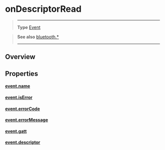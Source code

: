 # onDescriptorRead

> --------------------- ------------------------------------------------------------------------------------------
> __Type__              [Event](https://docs.coronalabs.com/api/type/Event.html)


> __See also__          [bluetooth.*](/plugin/bluetooth.md)
> --------------------- ------------------------------------------------------------------------------------------

## Overview

## Properties

#### [event.name](/plugin/bluetooth/type/Gatt/event/onDescriptorRead/name.md)

#### [event.isError](/plugin/bluetooth/type/Gatt/event/onDescriptorRead/isError.md)

#### [event.errorCode](/plugin/bluetooth/type/Gatt/event/onDescriptorRead/errorCode.md)

#### [event.errorMessage](/plugin/bluetooth/type/Gatt/event/onDescriptorRead/errorMessage.md)

#### [event.gatt](/plugin/bluetooth/type/Gatt/event/onDescriptorRead/gatt.md)

#### [event.descriptor](/plugin/bluetooth/type/Gatt/event/onDescriptorRead/descriptor.md)
